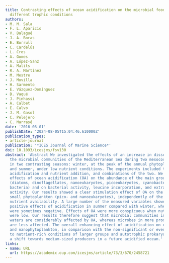```yaml
---
title: Contrasting effects of ocean acidification on the microbial food web under
  different trophic conditions
authors:
- M. M. Sala
- F. L. Aparicio
- V. Balagué
- J. A. Boras
- E. Borrull
- C. Cardelús
- L. Cros
- A. Gomes
- A. López-Sanz
- A. Malits
- R. A. Martínez
- M. Mestre
- J. Movilla
- H. Sarmento
- E. Vázquez-Domínguez
- D. Vaqué
- J. Pinhassi
- A. Calbet
- E. Calvo
- J. M. Gasol
- C. Pelejero
- C. Marrasé
date: '2016-03-01'
publishDate: '2024-08-05T15:04:46.610000Z'
publication_types:
- article-journal
publication: '*ICES Journal of Marine Science*'
doi: 10.1093/icesjms/fsv130
abstract: 'Abstract We investigated the effects of an increase in dissolved CO2 on
  the microbial communities of the Mediterranean Sea during two mesocosm experiments
  in two contrasting seasons: winter, at the peak of the annual phytoplankton bloom,
  and summer, under low nutrient conditions. The experiments included treatments with
  acidification and nutrient addition, and combinations of the two. We followed the
  effects of ocean acidification (OA) on the abundance of the main groups of microorganisms
  (diatoms, dinoflagellates, nanoeukaryotes, picoeukaryotes, cyanobacteria, and heterotrophic
  bacteria) and on bacterial activity, leucine incorporation, and extracellular enzyme
  activity. Our results showed a clear stimulation effect of OA on the abundance of
  small phytoplankton (pico- and nanoeukaryotes), independently of the season and
  nutrient availability. A large number of the measured variables showed significant
  positive effects of acidification in summer compared with winter, when the effects
  were sometimes negative. Effects of OA were more conspicuous when nutrient concentrations
  were low. Our results therefore suggest that microbial communities in oligotrophic
  waters are considerably affected by OA, whereas microbes in more productive waters
  are less affected. The overall enhancing effect of acidification on eukaryotic pico-
  and nanophytoplankton, in comparison with the non-significant or even negative response
  to nutrient-rich conditions of larger groups and autotrophic prokaryotes, suggests
  a shift towards medium-sized producers in a future acidified ocean.'
links:
- name: URL
  url: https://academic.oup.com/icesjms/article/73/3/670/2458721
---
```

